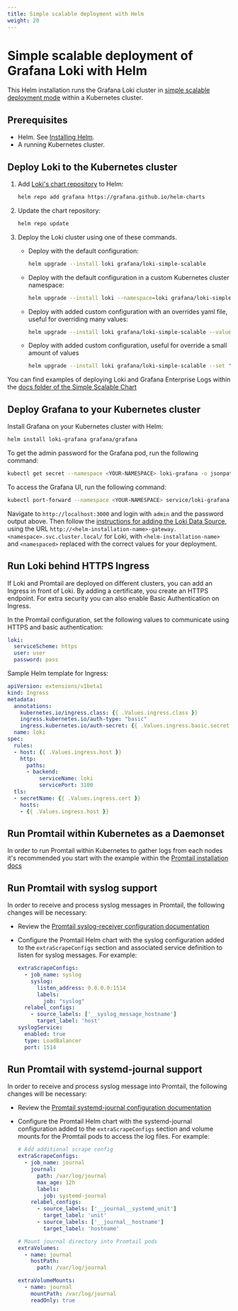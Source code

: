 ```yaml
---
title: Simple scalable deployment with Helm
weight: 20
---
```

# Simple scalable deployment of Grafana Loki with Helm

This Helm installation runs the Grafana Loki cluster in
[simple scalable deployment mode](../../fundamentals/architecture/deployment-modes/#simple-scalable-deployment-mode)
within a Kubernetes cluster.

## Prerequisites

- Helm. See [Installing Helm](https://helm.sh/docs/intro/install/).
- A running Kubernetes cluster.


## Deploy Loki to the Kubernetes cluster

1. Add [Loki's chart repository](https://github.com/grafana/helm-charts) to Helm:

    ```bash
    helm repo add grafana https://grafana.github.io/helm-charts
    ```

2. Update the chart repository:

    ```bash
    helm repo update
    ```

3. Deploy the Loki cluster using one of these commands.

    - Deploy with the default configuration:

        ```bash
        helm upgrade --install loki grafana/loki-simple-scalable
        ```

    - Deploy with the default configuration in a custom Kubernetes cluster namespace:

        ```bash
        helm upgrade --install loki --namespace=loki grafana/loki-simple-scalable
        ```

    - Deploy with added custom configuration with an overrides yaml file, useful for overriding many values:

        ```bash
        helm upgrade --install loki grafana/loki-simple-scalable --values {PATH_TO_OVERRIDES_VALUES_FILE}
        ```

    - Deploy with added custom configuration, useful for override a small amount of values

        ```bash
        helm upgrade --install loki grafana/loki-simple-scalable --set "key1=val1,key2=val2,..."
        ```

You can find examples of deploying Loki and Grafana Enterprise Logs within the [docs folder of the Simple Scalable Chart](https://github.com/grafana/helm-charts/tree/main/charts/loki-simple-scalable/docs/examples)

## Deploy Grafana to your Kubernetes cluster

Install Grafana on your Kubernetes cluster with Helm:

```bash
helm install loki-grafana grafana/grafana
```

To get the admin password for the Grafana pod, run the following command:

```bash
kubectl get secret --namespace <YOUR-NAMESPACE> loki-grafana -o jsonpath="{.data.admin-password}" | base64 --decode ; echo
```

To access the Grafana UI, run the following command:

```bash
kubectl port-forward --namespace <YOUR-NAMESPACE> service/loki-grafana 3000:80
```

Navigate to `http://localhost:3000` and login with `admin` and the password
output above. Then follow the [instructions for adding the Loki Data Source](../../getting-started/grafana/), using the URL
`http://<helm-installation-name>-gateway.<namespace>.svc.cluster.local/` for Loki, with `<helm-installation-name>` and `<namespaced>` replaced with the correct values for your deployment.

## Run Loki behind HTTPS Ingress

If Loki and Promtail are deployed on different clusters, you can add an Ingress
in front of Loki. By adding a certificate, you create an HTTPS endpoint. For
extra security you can also enable Basic Authentication on Ingress.

In the Promtail configuration, set the following values to communicate using HTTPS and basic authentication:

```yaml
loki:
  serviceScheme: https
  user: user
  password: pass
```

Sample Helm template for Ingress:

```yaml
apiVersion: extensions/v1beta1
kind: Ingress
metadata:
  annotations:
    kubernetes.io/ingress.class: {{ .Values.ingress.class }}
    ingress.kubernetes.io/auth-type: "basic"
    ingress.kubernetes.io/auth-secret: {{ .Values.ingress.basic.secret }}
  name: loki
spec:
  rules:
  - host: {{ .Values.ingress.host }}
    http:
      paths:
      - backend:
          serviceName: loki
          servicePort: 3100
  tls:
  - secretName: {{ .Values.ingress.cert }}
    hosts:
    - {{ .Values.ingress.host }}
```

## Run Promtail within Kubernetes as a Daemonset

In order to run Promtail within Kubernetes to gather logs from each nodes it's recommended you start with the example within the [Promtail installation docs](../../clients/promtail/installation/#daemonset-recommended)

## Run Promtail with syslog support

In order to receive and process syslog messages in Promtail, the following changes will be necessary:

* Review the [Promtail syslog-receiver configuration documentation](../../clients/promtail/scraping/#syslog-receiver)

* Configure the Promtail Helm chart with the syslog configuration added to the `extraScrapeConfigs` section and associated service definition to listen for syslog messages. For example:

    ```yaml
    extraScrapeConfigs:
      - job_name: syslog
        syslog:
          listen_address: 0.0.0.0:1514
          labels:
            job: "syslog"
      relabel_configs:
        - source_labels: ['__syslog_message_hostname']
          target_label: 'host'
    syslogService:
      enabled: true
      type: LoadBalancer
      port: 1514
    ```

## Run Promtail with systemd-journal support

In order to receive and process syslog message into Promtail, the following changes will be necessary:

* Review the [Promtail systemd-journal configuration documentation](../../clients/promtail/scraping/#journal-scraping-linux-only)

* Configure the Promtail Helm chart with the systemd-journal configuration added to the `extraScrapeConfigs` section and volume mounts for the Promtail pods to access the log files. For example:

    ```yaml
    # Add additional scrape config
    extraScrapeConfigs:
      - job_name: journal
        journal:
          path: /var/log/journal
          max_age: 12h
          labels:
            job: systemd-journal
        relabel_configs:
          - source_labels: ['__journal__systemd_unit']
            target_label: 'unit'
          - source_labels: ['__journal__hostname']
            target_label: 'hostname'
    
    # Mount journal directory into Promtail pods
    extraVolumes:
      - name: journal
        hostPath:
          path: /var/log/journal
    
    extraVolumeMounts:
      - name: journal
        mountPath: /var/log/journal
        readOnly: true
    ```
